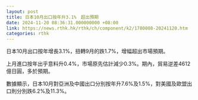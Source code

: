 ```yaml
---
layout: post
title: 日本10月出口按年升3.1%　超出預期
date: 2024-11-20 08:36:31.000000000 +08:00
link: https://news.rthk.hk/rthk/ch/component/k2/1780008-20241120.htm
categories: rthk
---
```


日本10月出口按年增長3.1%，扭轉9月的跌1.7%，增幅超出市場預期。

上月進口按年出乎意料升0.4%，市場原先估計減少0.3%。期內，貿易逆差4612億日圓，多於預期。

數據顯示，日本10月對亞洲及中國出口分別按年升7.6%及1.5%，對美國及歐盟出口則分別跌6.2%及11.3%。
